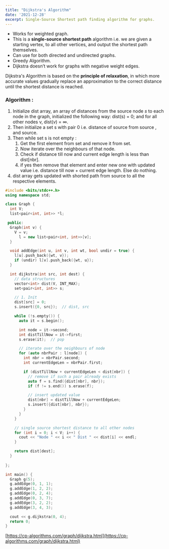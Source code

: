 ```yaml
---
title: "Dijkstra's Algorithm"
date: '2021-12-28'
excerpt: Single-Source Shortest path finding algorithm for graphs.
---
```


- Works for weighted graph.
- This is a **single-source shortest path** algorithm i.e. we are given a starting vertex, to all other vertices, and output the shortest path themselves.
- Can use for both directed and undirected graphs.
- Greedy Algorithm.
- Dijkstra doesn’t work for graphs with negative weight edges.

Dijkstra's Algorithm is based on the **principle of relaxation**, in which more accurate values gradually replace an approximation to the correct distance until the shortest distance is reached.

### Algorithm :

1. Initialize dist array, an array of distances from the source node *s* to each node in the graph, initialized the following way: dist(s) = 0; and for all other nodes v, dist(*v*) = ∞.
2. Then initialize a set s with pair 0 i.e. distance of source from source , and source.
3. Then while set s is not empty :
    1. Get the first element from set and remove it from set.
    2. Now iterate over the neighbours of that node.
    3. Check if distance till now and current edge length is less than dist[nbr].
    4. if yes then remove that element and enter new one with updated value i.e. distance till now + current edge length. Else do nothing.
4. dist array gets updated with shorted path from source to all the respective elements.

```cpp
#include <bits/stdc++.h>
using namespace std;

class Graph {
  int V;
  list<pair<int, int>> *l;

 public:
  Graph(int v) {
    V = v;
	  l = new list<pair<int, int>>[v];
  }

  void addEdge(int u, int v, int wt, bool undir = true) {
    l[u].push_back({wt, v});
    if (undir) l[v].push_back({wt, u});
  }

  int dijkstra(int src, int dest) {
    // data structures
    vector<int> dist(V, INT_MAX);
    set<pair<int, int>> s;

    // 1. Init
    dist[src] = 0;
    s.insert({0, src});  // dist, src

    while (!s.empty()) {
      auto it = s.begin();

      int node = it->second;
      int distTillNow = it->first;
      s.erase(it);  // pop

      // iterate over the neighbours of node
      for (auto nbrPair : l[node]) {
        int nbr = nbrPair.second;
        int currentEdgeLen = nbrPair.first;

        if (distTillNow + currentEdgeLen < dist[nbr]) {
          // remove if such a pair already exists
          auto f = s.find({dist[nbr], nbr});
          if (f != s.end()) s.erase(f);

          // insert updated value
          dist[nbr] = distTillNow + currentEdgeLen;
          s.insert({dist[nbr], nbr});
        }
      }
    }

    // single source shortest distance to all other nodes
    for (int i = 0; i < V; i++) {
      cout << "Node " << i << " Dist " << dist[i] << endl;
    }

    return dist[dest];
  }
  
};

int main() {
  Graph g(5);
  g.addEdge(0, 1, 1);
  g.addEdge(1, 2, 2);
  g.addEdge(0, 2, 4);
  g.addEdge(0, 3, 7);
  g.addEdge(3, 2, 2);
  g.addEdge(3, 4, 3);

  cout << g.dijkstra(0, 4);
  return 0;
}
```

[https://cp-algorithms.com/graph/dijkstra.html](https://cp-algorithms.com/graph/dijkstra.html)